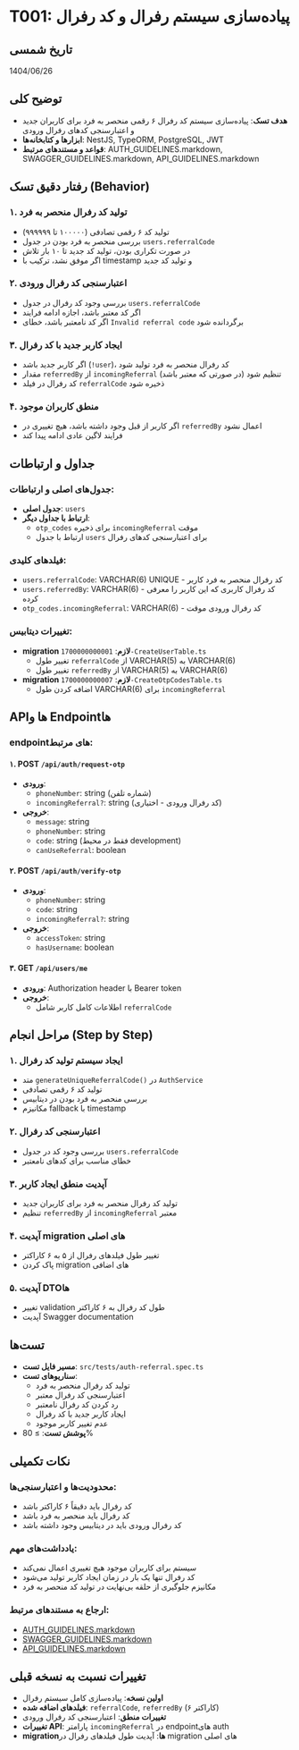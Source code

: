 # T001: پیاده‌سازی سیستم رفرال و کد رفرال

## تاریخ شمسی
1404/06/26

## توضیح کلی

* **هدف تسک**: پیاده‌سازی سیستم کد رفرال ۶ رقمی منحصر به فرد برای کاربران جدید و اعتبارسنجی کدهای رفرال ورودی
* **ابزارها و کتابخانه‌ها**: NestJS, TypeORM, PostgreSQL, JWT
* **قواعد و مستندهای مرتبط**: AUTH_GUIDELINES.markdown, SWAGGER_GUIDELINES.markdown, API_GUIDELINES.markdown

## رفتار دقیق تسک (Behavior)

### ۱. تولید کد رفرال منحصر به فرد
- تولید کد ۶ رقمی تصادفی (۱۰۰۰۰۰ تا ۹۹۹۹۹۹)
- بررسی منحصر به فرد بودن در جدول `users.referralCode`
- در صورت تکراری بودن، تولید کد جدید تا ۱۰ بار تلاش
- اگر موفق نشد، ترکیب با timestamp و تولید کد جدید

### ۲. اعتبارسنجی کد رفرال ورودی
- بررسی وجود کد رفرال در جدول `users.referralCode`
- اگر کد معتبر باشد، اجازه ادامه فرایند
- اگر کد نامعتبر باشد، خطای `Invalid referral code` برگردانده شود

### ۳. ایجاد کاربر جدید با کد رفرال
- اگر کاربر جدید باشد (`!user`)، کد رفرال منحصر به فرد تولید شود
- مقدار `referredBy` از `incomingReferral` (در صورتی که معتبر باشد) تنظیم شود
- کد رفرال در فیلد `referralCode` ذخیره شود

### ۴. منطق کاربران موجود
- اگر کاربر از قبل وجود داشته باشد، هیچ تغییری در `referredBy` اعمال نشود
- فرایند لاگین عادی ادامه پیدا کند

## جداول و ارتباطات

### جدول‌های اصلی و ارتباطات:
* **جدول اصلی**: `users`
* **ارتباط با جداول دیگر**:
  * `otp_codes` برای ذخیره `incomingReferral` موقت
  * ارتباط با جدول `users` برای اعتبارسنجی کدهای رفرال

### فیلدهای کلیدی:
* `users.referralCode`: VARCHAR(6) UNIQUE - کد رفرال منحصر به فرد کاربر
* `users.referredBy`: VARCHAR(6) - کد رفرال کاربری که این کاربر را معرفی کرده
* `otp_codes.incomingReferral`: VARCHAR(6) - کد رفرال ورودی موقت

### تغییرات دیتابیس:
* **migration لازم**: `1700000000001-CreateUserTable.ts`
  * تغییر طول `referralCode` از VARCHAR(5) به VARCHAR(6)
  * تغییر طول `referredBy` از VARCHAR(5) به VARCHAR(6)
* **migration لازم**: `1700000000007-CreateOtpCodesTable.ts`
  * اضافه کردن طول VARCHAR(6) برای `incomingReferral`

## APIها و Endpointها

### endpointهای مرتبط:

#### ۱. POST `/api/auth/request-otp`
* **ورودی**:
  * `phoneNumber`: string (شماره تلفن)
  * `incomingReferral?`: string (کد رفرال ورودی - اختیاری)
* **خروجی**:
  * `message`: string
  * `phoneNumber`: string
  * `code`: string (فقط در محیط development)
  * `canUseReferral`: boolean

#### ۲. POST `/api/auth/verify-otp`
* **ورودی**:
  * `phoneNumber`: string
  * `code`: string
  * `incomingReferral?`: string
* **خروجی**:
  * `accessToken`: string
  * `hasUsername`: boolean

#### ۳. GET `/api/users/me`
* **ورودی**: Authorization header با Bearer token
* **خروجی**:
  * اطلاعات کامل کاربر شامل `referralCode`

## مراحل انجام (Step by Step)

### ۱. ایجاد سیستم تولید کد رفرال
- متد `generateUniqueReferralCode()` در `AuthService`
- تولید کد ۶ رقمی تصادفی
- بررسی منحصر به فرد بودن در دیتابیس
- مکانیزم fallback با timestamp

### ۲. اعتبارسنجی کد رفرال
- بررسی وجود کد در جدول `users.referralCode`
- خطای مناسب برای کدهای نامعتبر

### ۳. آپدیت منطق ایجاد کاربر
- تولید کد رفرال منحصر به فرد برای کاربران جدید
- تنظیم `referredBy` از `incomingReferral` معتبر

### ۴. آپدیت migration های اصلی
- تغییر طول فیلدهای رفرال از ۵ به ۶ کاراکتر
- پاک کردن migration های اضافی

### ۵. آپدیت DTOها
- تغییر validation طول کد رفرال به ۶ کاراکتر
- آپدیت Swagger documentation

## تست‌ها

* **مسیر فایل تست**: `src/tests/auth-referral.spec.ts`
* **سناریوهای تست**:
  * تولید کد رفرال منحصر به فرد
  * اعتبارسنجی کد رفرال معتبر
  * رد کردن کد رفرال نامعتبر
  * ایجاد کاربر جدید با کد رفرال
  * عدم تغییر کاربر موجود
* **پوشش تست**: ≥ 80%

## نکات تکمیلی

### محدودیت‌ها و اعتبارسنجی‌ها:
* کد رفرال باید دقیقاً ۶ کاراکتر باشد
* کد رفرال باید منحصر به فرد باشد
* کد رفرال ورودی باید در دیتابیس وجود داشته باشد

### یادداشت‌های مهم:
* سیستم برای کاربران موجود هیچ تغییری اعمال نمی‌کند
* کد رفرال تنها یک بار در زمان ایجاد کاربر تولید می‌شود
* مکانیزم جلوگیری از حلقه بی‌نهایت در تولید کد منحصر به فرد

### ارجاع به مستندهای مرتبط:
* [AUTH_GUIDELINES.markdown](../AUTH_GUIDELINES.markdown)
* [SWAGGER_GUIDELINES.markdown](../SWAGGER_GUIDELINES.markdown)
* [API_GUIDELINES.markdown](../API_GUIDELINES.markdown)

## تغییرات نسبت به نسخه قبلی

* **اولین نسخه**: پیاده‌سازی کامل سیستم رفرال
* **فیلدهای اضافه شده**: `referralCode`, `referredBy` (۶ کاراکتر)
* **تغییرات منطق**: اعتبارسنجی کد رفرال ورودی
* **تغییرات API**: پارامتر `incomingReferral` در endpointهای auth
* **migrationها**: آپدیت طول فیلدهای رفرال در migration های اصلی







